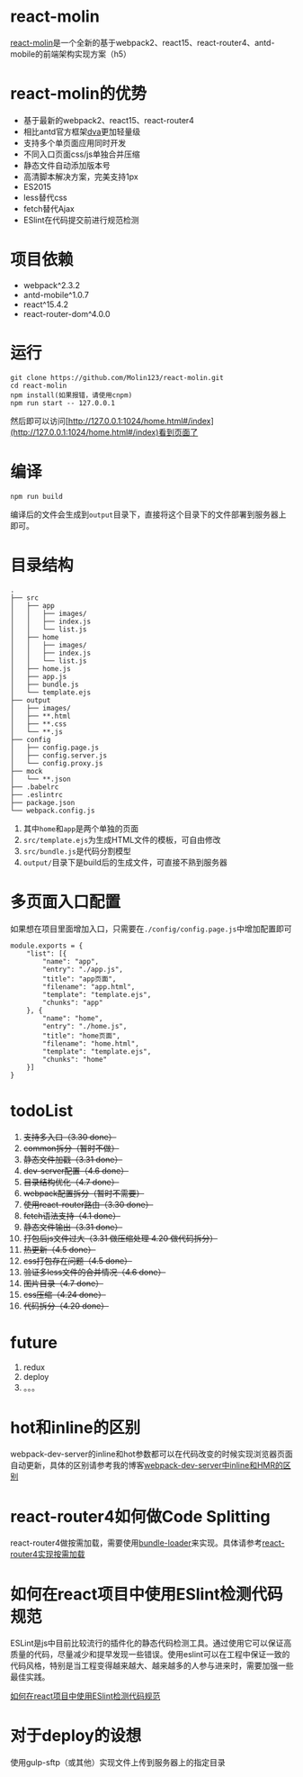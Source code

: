 # react-molin

[react-molin](https://github.com/Molin123/react-molin)是一个全新的基于webpack2、react15、react-router4、antd-mobile的前端架构实现方案（h5）



# react-molin的优势

* 基于最新的webpack2、react15、react-router4
* 相比antd官方框架[dva](https://github.com/dvajs/dva)更加轻量级
* 支持多个单页面应用同时开发
* 不同入口页面css/js单独合并压缩
* 静态文件自动添加版本号
* 高清脚本解决方案，完美支持1px
* ES2015
* less替代css
* fetch替代Ajax
* ESlint在代码提交前进行规范检测


# 项目依赖

* webpack^2.3.2
* antd-mobile^1.0.7
* react^15.4.2
* react-router-dom^4.0.0


# 运行

```
git clone https://github.com/Molin123/react-molin.git
cd react-molin
npm install(如果报错，请使用cnpm) 
npm run start -- 127.0.0.1
```

然后即可以访问[http://127.0.0.1:1024/home.html#/index](http://127.0.0.1:1024/home.html#/index)看到页面了

# 编译

```
npm run build
```

编译后的文件会生成到`output`目录下，直接将这个目录下的文件部署到服务器上即可。



# 目录结构

```
.
├── src
│   ├── app
│   │   ├── images/
│   │   ├── index.js
│   │   └── list.js
│   ├── home
│   │   ├── images/
│   │   ├── index.js
│   │   └── list.js
│   ├── home.js
│   ├── app.js
│   ├── bundle.js
│   └── template.ejs
├── output
│   ├── images/
│   ├── **.html
│   ├── **.css
│   └── **.js
├── config
│   ├── config.page.js
│   ├── config.server.js
│   └── config.proxy.js
├── mock
│   └── **.json
├── .babelrc
├── .eslintrc
├── package.json
└── webpack.config.js
```

1. 其中`home`和`app`是两个单独的页面
2. `src/template.ejs`为生成HTML文件的模板，可自由修改
3. `src/bundle.js`是代码分割模型
4. `output/`目录下是build后的生成文件，可直接不熟到服务器


# 多页面入口配置

如果想在项目里面增加入口，只需要在`./config/config.page.js`中增加配置即可

```
module.exports = {
    "list": [{
        "name": "app",
        "entry": "./app.js",
        "title": "app页面",
        "filename": "app.html",
        "template": "template.ejs",
        "chunks": "app"
    }, {
        "name": "home",
        "entry": "./home.js",
        "title": "home页面",
        "filename": "home.html",
        "template": "template.ejs",
        "chunks": "home"
    }]
}
```


# todoList

1. ~~支持多入口（3.30 done）~~
2. ~~common拆分（暂时不做）~~
3. ~~静态文件加戳（3.31 done）~~
4. ~~dev-server配置（4.6 done）~~
5. ~~目录结构优化（4.7 done）~~
6. ~~webpack配置拆分（暂时不需要）~~
7. ~~使用react-router路由（3.30 done）~~
8. ~~fetch语法支持（4.1 done）~~
9. ~~静态文件输出（3.31 done）~~
10. ~~打包后js文件过大（3.31 做压缩处理 4.20 做代码拆分）~~
11. ~~热更新（4.5 done）~~
12. ~~css打包存在问题（4.5 done）~~
13. ~~验证多less文件的合并情况（4.6 done）~~
14. ~~图片目录（4.7 done）~~
15. ~~css压缩（4.24 done）~~
16. ~~代码拆分（4.20 done）~~




# future

1. redux
2. deploy
3. 。。。


# hot和inline的区别

webpack-dev-server的inline和hot参数都可以在代码改变的时候实现浏览器页面自动更新，具体的区别请参考我的博客[webpack-dev-server中inline和HMR的区别](http://1.molinblog.applinzi.com/blog/webpack-dev-server.html)

# react-router4如何做Code Splitting

react-router4做按需加载，需要使用[bundle-loader](https://github.com/webpack-contrib/bundle-loader)来实现。具体请参考[react-router4实现按需加载](http://1.molinblog.applinzi.com/blog/code-splitting.html)

# 如何在react项目中使用ESlint检测代码规范

ESLint是js中目前比较流行的插件化的静态代码检测工具。通过使用它可以保证高质量的代码，尽量减少和提早发现一些错误。使用eslint可以在工程中保证一致的代码风格，特别是当工程变得越来越大、越来越多的人参与进来时，需要加强一些最佳实践。

[如何在react项目中使用ESlint检测代码规范](https://juejin.im/post/58ff0de18d6d810058a69a26)

# 对于deploy的设想

使用gulp-sftp（或其他）实现文件上传到服务器上的指定目录



